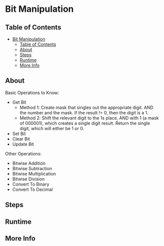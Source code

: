 # Bit Manipulation

## Table of Contents

- [Bit Manipulation](#bit-manipulation)
  - [Table of Contents](#table-of-contents)
  - [About](#about)
  - [Steps](#steps)
  - [Runtime](#runtime)
  - [More Info](#more-info)

## About

Basic Operations to Know:
- Get Bit
  - Method 1: Create mask that singles out the appropriate digit. AND the number and the mask. If the result != 0, then the digit is a 1.
  - Method 2: Shift the relevant digit to the 1s place, AND with 1 (a mask of 000001), which creates a single digit result. Return the single digit, which will either be 1 or 0.
- Set Bit
- Clear Bit
- Update Bit

Other Operations:
- Bitwise Addition
- Bitwise Subtraction
- Bitwise Multiplication
- Bitwise Division
- Convert To Binary
- Convert To Decimal


## Steps

## Runtime

## More Info


